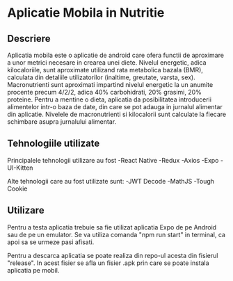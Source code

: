 # Aplicatie Mobila in Nutritie

## Descriere

Aplicatia mobila este o aplicatie de android care ofera functii de aproximare a unor metrici necesare in crearea unei diete. Nivelul energetic, adica kilocaloriile, sunt aproximate utilizand rata metabolica bazala (BMR), calculata din detaliile utilizatorilor (inaltime, greutate, varsta, sex). Macronutrienti sunt aproximati impartind nivelul energetic la un anumite procente precum 4/2/2, adica 40% carbohidrati, 20% grasimi, 20% proteine. Pentru a mentine o dieta, aplicatia da posibilitatea introducerii alimentelor intr-o baza de date, din care se pot adauga in jurnalul alimentar din aplicatie. Nivelele de macronutrienti si kilocalorii sunt calculate la fiecare schimbare asupra jurnalului alimentar.

## Tehnologiile utilizate

Principalele tehnologii utilizare au fost 
-React Native
-Redux
-Axios
-Expo
-UI-Kitten

Alte tehnologii care au fost utilizate sunt:
-JWT Decode
-MathJS
-Tough Cookie

## Utilizare

Pentru a testa aplicatia trebuie sa fie utilizat aplicatia Expo de pe Android sau de pe un emulator. Se va utiliza comanda "npm run start" in terminal, ca apoi sa se urmeze pasi afisati.

Pentru a descarca aplicatia se poate realiza din repo-ul acesta din fisierul "release". In acest fisier se afla un fisier .apk prin care se poate instala aplicatia pe mobil.
